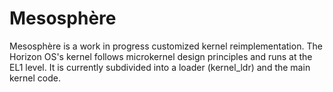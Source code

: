 # Mesosphère
Mesosphère is a work in progress customized kernel reimplementation.
The Horizon OS's kernel follows microkernel design principles and runs at the EL1 level. It is currently subdivided into a loader (kernel_ldr) and the main kernel code.

